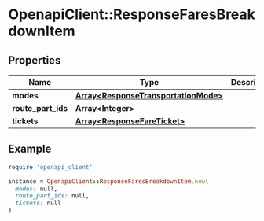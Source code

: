 # OpenapiClient::ResponseFaresBreakdownItem

## Properties

| Name | Type | Description | Notes |
| ---- | ---- | ----------- | ----- |
| **modes** | [**Array&lt;ResponseTransportationMode&gt;**](ResponseTransportationMode.md) |  |  |
| **route_part_ids** | **Array&lt;Integer&gt;** |  |  |
| **tickets** | [**Array&lt;ResponseFareTicket&gt;**](ResponseFareTicket.md) |  |  |

## Example

```ruby
require 'openapi_client'

instance = OpenapiClient::ResponseFaresBreakdownItem.new(
  modes: null,
  route_part_ids: null,
  tickets: null
)
```

